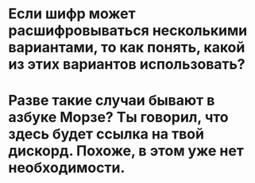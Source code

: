 # Если шифр может расшифровываться несколькими вариантами, то как понять, какой из этих вариантов использовать?
# Разве такие случаи бывают в азбуке Морзе? Ты говорил, что здесь будет ссылка на твой дискорд. Похоже, в этом уже нет необходимости.
